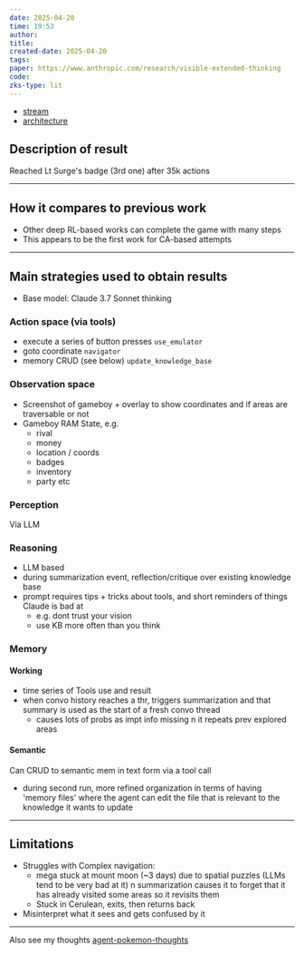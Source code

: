 ```yaml
---
date: 2025-04-20
time: 19:53
author: 
title: 
created-date: 2025-04-20
tags: 
paper: https://www.anthropic.com/research/visible-extended-thinking
code: 
zks-type: lit
---
```

- [stream](https://www.twitch.tv/claudeplayspokemon/videos)
- [architecture](https://excalidraw.com/#json=WrM9ViixPu2je5cVJZGCe,no_UoONhF6UxyMpTqltYkg)
## Description of result
Reached Lt Surge's badge (3rd one) after 35k actions

---
## How it compares to previous work
- Other deep RL-based works can complete the game with many steps
- This appears to be the first work for CA-based attempts

---
## Main strategies used to obtain results
- Base model: Claude 3.7 Sonnet thinking
### Action space (via tools)
- execute a series of button presses `use_emulator`
- goto coordinate `navigator`
- memory CRUD (see below) `update_knowledge_base`

### Observation space
- Screenshot of gameboy + overlay to show coordinates and if areas are traversable or not
- Gameboy RAM State, e.g.
	- rival
	- money
	- location / coords
	- badges
	- inventory
	- party etc

### Perception
Via LLM
### Reasoning
- LLM based
- during summarization event, reflection/critique over existing knowledge base
- prompt requires tips + tricks about tools, and short reminders of things Claude is bad at 
	- e.g. dont trust your vision
	- use KB more often than you think

### Memory
#### Working
- time series of Tools use and result
- when convo history reaches a thr, triggers summarization and that summary is used as the start of a fresh convo thread
	- causes lots of probs as impt info missing n it repeats prev explored areas
#### Semantic
Can CRUD to semantic mem in text form via a tool call
- during second run, more refined organization in terms of having 'memory files' where the agent can edit the file that is relevant to the knowledge it wants to update

---

## Limitations
- Struggles with Complex navigation: 
	- mega stuck at mount moon (~3 days) due to spatial puzzles (LLMs tend to be very bad at it) n summarization causes it to forget that it has already visited some areas so it revisits them
	- Stuck in Cerulean, exits, then returns back
- Misinterpret what it sees and gets confused by it


---

Also see my thoughts [agent-pokemon-thoughts](agent-pokemon-thoughts.md)


